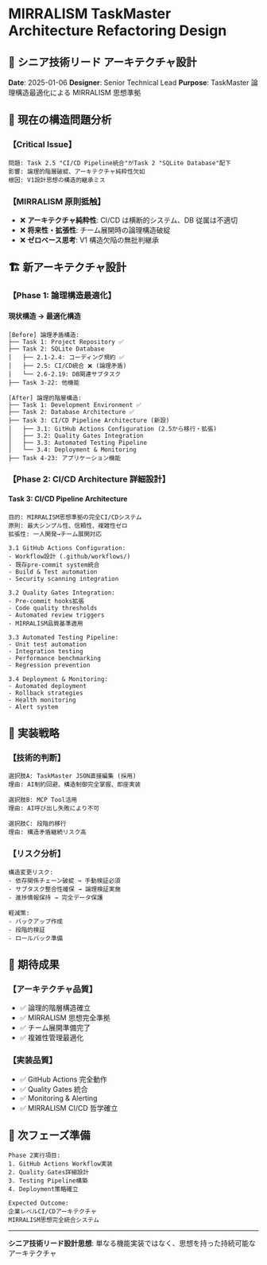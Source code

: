 # MIRRALISM TaskMaster Architecture Refactoring Design

## 🎯 シニア技術リード アーキテクチャ設計

**Date**: 2025-01-06
**Designer**: Senior Technical Lead
**Purpose**: TaskMaster 論理構造最適化による MIRRALISM 思想準拠

## 🚨 現在の構造問題分析

### 【Critical Issue】

```
問題: Task 2.5 "CI/CD Pipeline統合"がTask 2 "SQLite Database"配下
影響: 論理的階層破綻、アーキテクチャ純粋性欠如
根因: V1設計思想の構造的継承ミス
```

### 【MIRRALISM 原則抵触】

- ❌ **アーキテクチャ純粋性**: CI/CD は横断的システム、DB 従属は不適切
- ❌ **将来性・拡張性**: チーム展開時の論理構造破綻
- ❌ **ゼロベース思考**: V1 構造欠陥の無批判継承

## 🏗️ 新アーキテクチャ設計

### 【Phase 1: 論理構造最適化】

#### 現状構造 → 最適化構造

```
[Before] 論理矛盾構造:
├── Task 1: Project Repository ✅
├── Task 2: SQLite Database
│   ├── 2.1-2.4: コーディング規約 ✅
│   ├── 2.5: CI/CD統合 ❌ (論理矛盾)
│   └── 2.6-2.19: DB関連サブタスク
├── Task 3-22: 他機能

[After] 論理的階層構造:
├── Task 1: Development Environment ✅
├── Task 2: Database Architecture ✅
├── Task 3: CI/CD Pipeline Architecture (新設)
│   ├── 3.1: GitHub Actions Configuration (2.5から移行・拡張)
│   ├── 3.2: Quality Gates Integration
│   ├── 3.3: Automated Testing Pipeline
│   └── 3.4: Deployment & Monitoring
├── Task 4-23: アプリケーション機能
```

### 【Phase 2: CI/CD Architecture 詳細設計】

#### Task 3: CI/CD Pipeline Architecture

```
目的: MIRRALISM思想準拠の完全CI/CDシステム
原則: 最大シンプル性、信頼性、複雑性ゼロ
拡張性: 一人開発→チーム展開対応

3.1 GitHub Actions Configuration:
- Workflow設計 (.github/workflows/)
- 既存pre-commit system統合
- Build & Test automation
- Security scanning integration

3.2 Quality Gates Integration:
- Pre-commit hooks拡張
- Code quality thresholds
- Automated review triggers
- MIRRALISM品質基準適用

3.3 Automated Testing Pipeline:
- Unit test automation
- Integration testing
- Performance benchmarking
- Regression prevention

3.4 Deployment & Monitoring:
- Automated deployment
- Rollback strategies
- Health monitoring
- Alert system
```

## 🔧 実装戦略

### 【技術的判断】

```
選択肢A: TaskMaster JSON直接編集 (採用)
理由: AI制約回避、構造制御完全掌握、即座実装

選択肢B: MCP Tool活用
理由: AI呼び出し失敗により不可

選択肢C: 段階的移行
理由: 構造矛盾継続リスク高
```

### 【リスク分析】

```
構造変更リスク:
- 依存関係チェーン破綻 → 手動検証必須
- サブタスク整合性確保 → 論理検証実施
- 進捗情報保持 → 完全データ保護

軽減策:
- バックアップ作成
- 段階的検証
- ロールバック準備
```

## 🎯 期待成果

### 【アーキテクチャ品質】

- ✅ 論理的階層構造確立
- ✅ MIRRALISM 思想完全準拠
- ✅ チーム展開準備完了
- ✅ 複雑性管理最適化

### 【実装品質】

- ✅ GitHub Actions 完全動作
- ✅ Quality Gates 統合
- ✅ Monitoring & Alerting
- ✅ MIRRALISM CI/CD 哲学確立

## 🚀 次フェーズ準備

```
Phase 2実行項目:
1. GitHub Actions Workflow実装
2. Quality Gates詳細設計
3. Testing Pipeline構築
4. Deployment策略確立

Expected Outcome:
企業レベルCI/CDアーキテクチャ
MIRRALISM思想完全統合システム
```

---

**シニア技術リード設計思想**: 単なる機能実装ではなく、思想を持った持続可能なアーキテクチャ
